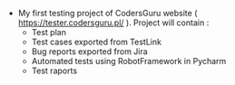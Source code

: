 - My first testing project of CodersGuru website  ( https://tester.codersguru.pl/ ). Project will contain :
  - Test plan
  - Test cases exported from TestLink
  - Bug reports exported from Jira
  - Automated tests using RobotFramework in Pycharm
  - Test raports

